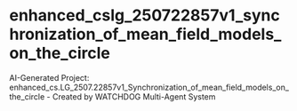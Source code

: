 # enhanced_cslg_250722857v1_synchronization_of_mean_field_models_on_the_circle
AI-Generated Project: enhanced_cs.LG_2507.22857v1_Synchronization_of_mean_field_models_on_the_circle - Created by WATCHDOG Multi-Agent System
